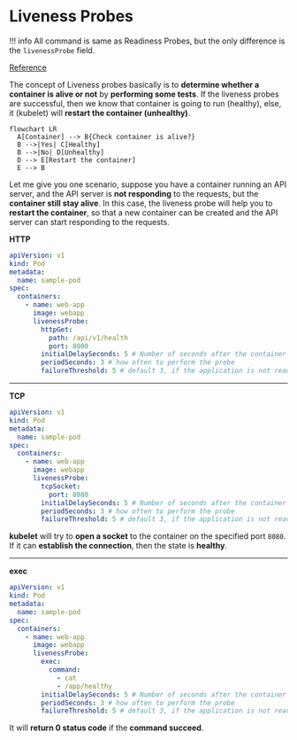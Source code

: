 # Liveness Probes

!!! info
    All command is same as Readiness Probes, but the only difference is the `livenessProbe` field.

[Reference](https://kubernetes.io/docs/tasks/configure-pod-container/configure-liveness-readiness-startup-probes/#define-a-liveness-command)

The concept of Liveness probes basically is to **determine whether a container is alive or not** by **performing some tests**. If the liveness probes are successful, then we know that container is going to run (healthy), else, it (kubelet) will **restart the container (unhealthy)**.

```mermaid
flowchart LR
  A[Container] --> B{Check container is alive?}
  B -->|Yes| C[Healthy]
  B -->|No| D[Unhealthy]
  D --> E[Restart the container]
  E --> B
```

Let me give you one scenario, suppose you have a container running an API server, and the API server is **not responding** to the requests, but the **container still stay alive**. In this case, the liveness probe will help you to **restart the container**, so that a new container can be created and the API server can start responding to the requests.

**HTTP**
```yaml title="liveness-probes.yaml"
apiVersion: v1
kind: Pod
metadata:
  name: sample-pod
spec:
  containers:
    - name: web-app
      image: webapp
      livenessProbe:
        httpGet:
          path: /api/v1/health
          port: 8000
        initialDelaySeconds: 5 # Number of seconds after the container has started before startup, that means it should wait for 5 seconds before performing the 1st probe
        periodSeconds: 3 # how often to perform the probe
        failureThreshold: 5 # default 3, if the application is not ready after 3 attempts, then the probe will stop
```

---
**TCP**
```yaml title="liveness-probes.yaml"
apiVersion: v1
kind: Pod
metadata:
  name: sample-pod
spec:
  containers:
    - name: web-app
      image: webapp
      livenessProbe:
        tcpSocket:
          port: 8080
        initialDelaySeconds: 5 # Number of seconds after the container has started before startup, that means it should wait for 5 seconds before performing the 1st probe
        periodSeconds: 3 # how often to perform the probe
        failureThreshold: 5 # default 3, if the application is not ready after 3 attempts, then the probe will stop
```

**kubelet** will try to **open a socket** to the container on the specified port `8080`. If it can **establish the connection**, then the state is **healthy**.

---
**exec**
```yaml title="liveness-probes.yaml"
apiVersion: v1
kind: Pod
metadata:
  name: sample-pod
spec:
  containers:
    - name: web-app
      image: webapp
      livenessProbe:
        exec:
          command:
            - cat
            - /app/healthy
        initialDelaySeconds: 5 # Number of seconds after the container has started before startup, that means it should wait for 5 seconds before performing the 1st probe
        periodSeconds: 3 # how often to perform the probe
        failureThreshold: 5 # default 3, if the application is not ready after 3 attempts, then the probe will stop
```

It will **return 0 status code** if the **command succeed**.
